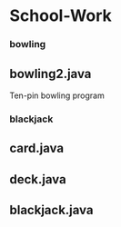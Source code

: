 # School-Work

### bowling
## bowling2.java
Ten-pin bowling program 

### blackjack
## card.java

## deck.java

## blackjack.java
